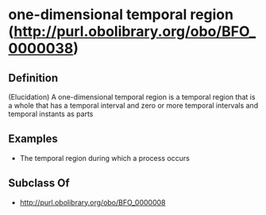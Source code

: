 # one-dimensional temporal region (http://purl.obolibrary.org/obo/BFO_0000038)

## Definition
(Elucidation) A one-dimensional temporal region is a temporal region that is a whole that has a temporal interval and zero or more temporal intervals and temporal instants as parts

## Examples
- The temporal region during which a process occurs

## Subclass Of
- http://purl.obolibrary.org/obo/BFO_0000008

